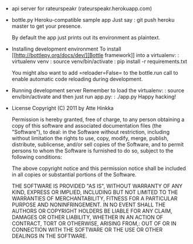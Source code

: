 * api server for rateurspeakr (rateurspeakr.herokuapp.com)

* bottle.py Heroku-compatible sample app
  Just say
  : git push heroku master
  to get your presence.

  By default the app just prints out its environment as plaintext.

* Installing development environment
  To install [[http://bottlepy.org/docs/dev/][Bottle framework]] into a
  virtualenv:
  : virtualenv venv
  : source venv/bin/activate
  : pip install -r requirements.txt

  You might also want to add =reloader=False= to the bottle.run call to enable
  automatic code reloading during development.

* Running development server
  Remember to load the virtualenv:
  : source env/bin/activate
  and then just run app.py:
  : ./app.py
  Happy hacking!

* License
  Copyright (C) 2011 by Atte Hinkka
  
  Permission is hereby granted, free of charge, to any person obtaining a copy
  of this software and associated documentation files (the "Software"), to deal: 
  in the Software without restriction, including without limitation the rights
  to use, copy, modify, merge, publish, distribute, sublicense, and/or sell
  copies of the Software, and to permit persons to whom the Software is
  furnished to do so, subject to the following conditions:
  
  The above copyright notice and this permission notice shall be included in
  all copies or substantial portions of the Software.
  
  THE SOFTWARE IS PROVIDED "AS IS", WITHOUT WARRANTY OF ANY KIND, EXPRESS OR
  IMPLIED, INCLUDING BUT NOT LIMITED TO THE WARRANTIES OF MERCHANTABILITY,
  FITNESS FOR A PARTICULAR PURPOSE AND NONINFRINGEMENT. IN NO EVENT SHALL THE
  AUTHORS OR COPYRIGHT HOLDERS BE LIABLE FOR ANY CLAIM, DAMAGES OR OTHER
  LIABILITY, WHETHER IN AN ACTION OF CONTRACT, TORT OR OTHERWISE, ARISING FROM,: 
  OUT OF OR IN CONNECTION WITH THE SOFTWARE OR THE USE OR OTHER DEALINGS IN
  THE SOFTWARE.
